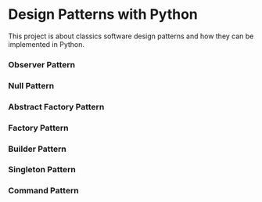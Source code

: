 # Design Patterns with Python

This project is about classics software design patterns and how they can be implemented in Python.

### Observer Pattern

### Null Pattern

### Abstract Factory Pattern

### Factory Pattern

### Builder Pattern

### Singleton Pattern

### Command Pattern
